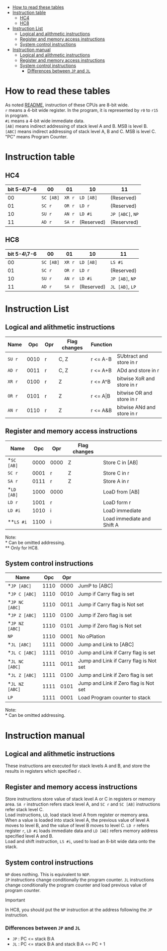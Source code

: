 - [How to read these tables](#how-to-read-these-tables)
- [Instruction table](#instruction-table)
  - [HC4](#hc4)
  - [HC8](#hc8)
- [Instruction List](#instruction-list)
  - [Logical and alithmetic instructions](#logical-and-alithmetic-instructions)
  - [Register and memory access instructions](#register-and-memory-access-instructions)
  - [System control instructions](#system-control-instructions)
- [Instruction manual](#instruction-manual)
  - [Logical and alithmetic instructions](#logical-and-alithmetic-instructions-1)
  - [Register and memory access instructions](#register-and-memory-access-instructions-1)
  - [System control instructions](#system-control-instructions-1)
    - [Differences between ```JP``` and ```JL```](#differences-between-jp-and-jl)


# How to read these tables

As noted [README](https://github.com/nasu8151/HC4), instruction of these CPUs are 8-bit wide.   
```r``` means a 4-bit wide register. In the program, it is represented by ```r0``` to ```r15``` in program.    
```#i``` means a 4-bit wide immediate data.    
```[AB]``` means indirect addressing of stack level A and B. MSB is level B.   
```[ABC]``` means indirect addressing of stack level A, B and C. MSB is level C.    
"PC" means Program Counter.

# Instruction table
## HC4

| bit 5-4\7-6 | 00            | 01         | 10            | 11                       |
| ----------- | ------------- | ---------- | ------------- | ------------------------ |
| 00          | ```SC [AB]``` | ```XR r``` | ```LD [AB]``` | (Reserved)               |
| 01          | ```SC r```    | ```OR r``` | ```LD r```    | (Reserved)               |
| 10          | ```SU r```    | ```AN r``` | ```LD #i```   | ```JP [ABC]```, ```NP``` |
| 11          | ```AD r```    | ```SA r``` | (Reserved)    | (Reservred)              |

## HC8

| bit 5-4\7-6 | 00            | 01         | 10            | 11                      |
| ----------- | ------------- | ---------- | ------------- | ----------------------- |
| 00          | ```SC [AB]``` | ```XR r``` | ```LD [AB]``` | ```LS #i```             |
| 01          | ```SC r```    | ```OR r``` | ```LD r```    | (Reserved)              |
| 10          | ```SU r```    | ```AN r``` | ```LD #i```   | ```JP [AB]```, ```NP``` |
| 11          | ```AD r```    | ```SA r``` | (Reserved)    | ```JL [AB]```, ```LP``` |

# Instruction List

## Logical and alithmetic instructions

| Name       | Opc  | Opr | Flag changes | Function   |                            |
| ---------- | ---- | --- | ------------ | ---------- | -------------------------- |
| ```SU r``` | 0010 | r   | C, Z         | r <= A-B   | SUbtract and store in r    |
| ```AD r``` | 0011 | r   | C, Z         | r <= A+B   | ADd and store in r         |
| ```XR r``` | 0100 | r   | Z            | r <= A^B   | bitwise XoR and store in r |
| ```OR r``` | 0101 | r   | Z            | r <= A\|B  | bitwise OR and store in r  |
| ```AN r``` | 0110 | r   | Z            | r <= A&B   | bitwise ANd and store in r |

## Register and memory access instructions

| Name            | Opc  | Opr  | Flag changes |                            |
| --------------- | ---- | ---- | ------------ | -------------------------- |
| \*```SC [AB]``` | 0000 | 0000 | Z            | Store C in [AB]            |
| ```SC r```      | 0001 | r    | Z            | Store C in r               |
| ```SA r```      | 0111 | r    | Z            | Store A in r               |
| \*```LD [AB]``` | 1000 | 0000 |              | LoaD from [AB]             |
| ```LD r```      | 1001 | r    |              | LoaD form r                |
| ```LD #i```     | 1010 | i    |              | LoaD immediate             |
| \*\*```LS #i``` | 1100 | i    |              | Load immediate and Shift A |

Note:    
\* Can be omitted addressing.   
\*\* Only for HC8.

## System control instructions

| Name                | Opc  | Opr  |                                        |
| ------------------- | ---- | ---- | -------------------------------------- |
| \*```JP [ABC]```    | 1110 | 0000 | JumP to [ABC]                          |
| \*```JP C [ABC]```  | 1110 | 0010 | Jump if Carry flag is set              |
| \*```JP NC [ABC]``` | 1110 | 0011 | Jump if Carry flag is Not set          |
| \*```JP Z [ABC]```  | 1110 | 0100 | Jump if Zero flag is set               |
| \*```JP NZ [ABC]``` | 1110 | 0101 | Jump if Zero flag is Not set           |
| ```NP```            | 1110 | 0001 | No oPlation                            |
| \*```JL [ABC]```    | 1111 | 0000 | Jump and Link to [ABC]                 |
| \*```JL C [ABC]```  | 1111 | 0010 | Jump and Link if Carry flag is set     |
| \*```JL NC [ABC]``` | 1111 | 0011 | Jump and Link if Carry flag is Not set |
| \*```JL Z [ABC]```  | 1111 | 0100 | Jump and Link if Zero flag is set      |
| \*```JL NZ [ABC]``` | 1111 | 0101 | Jump and Link if Zero flag is Not set  |
| ```LP```            | 1111 | 0001 | Load Program counter to stack          |


Note:    
\* Can be omitted addressing.

# Instruction manual
## Logical and alithmetic instructions

These instructions are executed for stack levels A and B, and store the results in registers which specified ```r```.

## Register and memory access instructions

Store instructions store value of stack level A or C in registers or memory area. ```SA r``` instruction refers stack level A, and ```SC r``` and ```SC [AB]``` instructions refer stack level C.   
Load instructions, ```LD```,  load stack level A from register or memory area. When a value is loaded into stack level A, the previous value of level A moves to level B, and the value of level B moves to level C. ```LD r``` refers register ```r```, ```LD #i``` loads immediate data and ```LD [AB]``` refers memory address specified level A and B.   
Load and shift instruction, ```LS #i```, used to load an 8-bit wide data onto the stack.

## System control instructions

```NP``` does nothing. This is equivalent to ```NOP```.   
```JP``` instructions change conditionally the program counter.
```JL``` instructions change conditionally the program counter and load previous value of program counter.   

> [!important]
> In HC8, you should put the ```NP``` instruction at the address following the ```JP``` instruction.

### Differences between ```JP``` and ```JL```

- ```JP``` : PC <= stack B:A
- ```JL``` : PC <= stack B:A and stack B:A <= PC + 1
